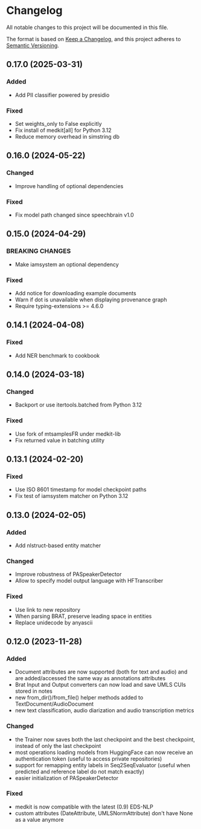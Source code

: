 # Changelog

All notable changes to this project will be documented in this file.

The format is based on [Keep a Changelog](https://keepachangelog.com/en/1.0.0/),
and this project adheres to [Semantic Versioning](https://semver.org/spec/v2.0.0.html).

## 0.17.0 (2025-03-31)

### Added

- Add PII classifier powered by presidio

### Fixed

- Set weights_only to False explicitly
- Fix install of medkit[all] for Python 3.12
- Reduce memory overhead in simstring db

## 0.16.0 (2024-05-22)

### Changed

- Improve handling of optional dependencies

### Fixed

- Fix model path changed since speechbrain v1.0

## 0.15.0 (2024-04-29)

### BREAKING CHANGES

- Make iamsystem an optional dependency

### Fixed

- Add notice for downloading example documents
- Warn if dot is unavailable when displaying provenance graph
- Require typing-extensions >= 4.6.0

## 0.14.1 (2024-04-08)

### Fixed

- Add NER benchmark to cookbook

## 0.14.0 (2024-03-18)

### Changed

- Backport or use itertools.batched from Python 3.12

### Fixed

- Use fork of mtsamplesFR under medkit-lib
- Fix returned value in batching utility

## 0.13.1 (2024-02-20)

### Fixed

- Use ISO 8601 timestamp for model checkpoint paths
- Fix test of iamsystem matcher on Python 3.12

## 0.13.0 (2024-02-05)

### Added

- Add nlstruct-based entity matcher

### Changed

- Improve robustness of PASpeakerDetector
- Allow to specify model output language with HFTranscriber

### Fixed

- Use link to new repository
- When parsing BRAT, preserve leading space in entities
- Replace unidecode by anyascii

## 0.12.0 (2023-11-28)

### Added

- Document attributes are now supported (both for text and audio) and are added/accessed the same way as annotations attributes
- Brat Input and Output converters can now load and save UMLS CUIs stored in notes
- new from_dir()/from_file() helper methods added to TextDocument/AudioDocument
- new text classification, audio diarization and audio transcription metrics

### Changed

- the Trainer now saves both the last checkpoint and the best checkpoint, instead of only the last checkpoint
- most operations loading models from HuggingFace can now receive an authentication token (useful to access private repositories)
- support for remapping entity labels in Seq2SeqEvaluator (useful when predicted and reference label do not match exactly)
- easier initialization of PASpeakerDetector

### Fixed

- medkit is now compatible with the latest (0.9) EDS-NLP
- custom attributes (DateAttribute, UMLSNormAttribute) don't have None as a value anymore
